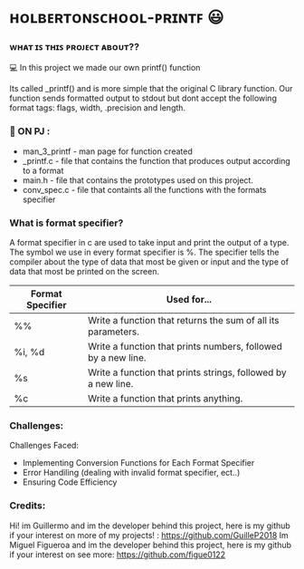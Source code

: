 # ʜᴏʟʙᴇʀᴛᴏɴꜱᴄʜᴏᴏʟ-ᴘʀɪɴᴛꜰ :smiley:

### ᴡʜᴀᴛ ɪꜱ ᴛʜɪꜱ ᴘʀᴏᴊᴇᴄᴛ ᴀʙᴏᴜᴛ??

:computer: In this project we made our own printf() function

Its called _printf() and is more simple that the original C library function. Our function sends formatted output to stdout but dont accept the following format tags: flags, width, .precision and length.

### 📁 ON PJ :

- man_3_printf - man page for function created
- _printf.c - file that contains the function that produces output according to a format
- main.h - file that contains the prototypes used on this project.
- conv_spec.c - file that containts all the functions with the formats specifier
### What is format specifier?

A format specifier in c are used to take input and print the output of a type. The symbol we use in every format specifier is %. The specifier tells the compiler about the type of data that most be given or input and the type of data that most be printed on the screen.

| Format Specifier | Used for...                                                   |
|------------------|---------------------------------------------------------------|
| %%               | Write a function that returns the sum of all its parameters.  |
| %i, %d           | Write a function that prints numbers, followed by a new line. |
| %s               | Write a function that prints strings, followed by a new line. |
| %c               | Write a function that prints anything.                        |

### Challenges:

Challenges Faced:

- Implementing Conversion Functions for Each Format Specifier
- Error Handiling (dealing with invalid format specifier, ect..)
- Ensuring Code Efficiency


### Credits:
Hi! im Guillermo and im the developer behind this project, here is my github if your interest on more of my projects! : https://github.com/GuilleP2018
 Im Miguel Figueroa and im the developer behind this project, here is my github if your interest on see more: https://github.com/figue0122
